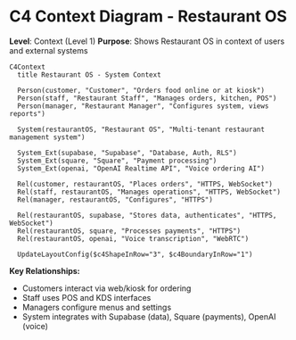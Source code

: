 # C4 Context Diagram - Restaurant OS

**Level**: Context (Level 1)
**Purpose**: Shows Restaurant OS in context of users and external systems

```mermaid
C4Context
  title Restaurant OS - System Context

  Person(customer, "Customer", "Orders food online or at kiosk")
  Person(staff, "Restaurant Staff", "Manages orders, kitchen, POS")
  Person(manager, "Restaurant Manager", "Configures system, views reports")

  System(restaurantOS, "Restaurant OS", "Multi-tenant restaurant management system")

  System_Ext(supabase, "Supabase", "Database, Auth, RLS")
  System_Ext(square, "Square", "Payment processing")
  System_Ext(openai, "OpenAI Realtime API", "Voice ordering AI")

  Rel(customer, restaurantOS, "Places orders", "HTTPS, WebSocket")
  Rel(staff, restaurantOS, "Manages operations", "HTTPS, WebSocket")
  Rel(manager, restaurantOS, "Configures", "HTTPS")

  Rel(restaurantOS, supabase, "Stores data, authenticates", "HTTPS, WebSocket")
  Rel(restaurantOS, square, "Processes payments", "HTTPS")
  Rel(restaurantOS, openai, "Voice transcription", "WebRTC")

  UpdateLayoutConfig($c4ShapeInRow="3", $c4BoundaryInRow="1")
```

**Key Relationships:**
- Customers interact via web/kiosk for ordering
- Staff uses POS and KDS interfaces
- Managers configure menus and settings
- System integrates with Supabase (data), Square (payments), OpenAI (voice)
